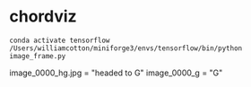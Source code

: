 # chordviz

```
conda activate tensorflow
/Users/williamcotton/miniforge3/envs/tensorflow/bin/python image_frame.py
```

image_0000_hg.jpg = "headed to G"
image_0000_g = "G"
